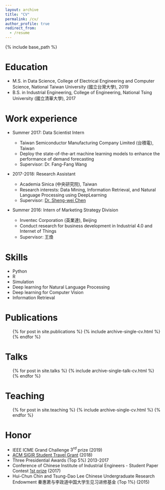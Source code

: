 ```yaml
---
layout: archive
title: "CV"
permalink: /cv/
author_profile: true
redirect_from:
  - /resume
---
```


{% include base_path %}

Education
======
* M.S. in Data Science, College of Electrical Engineering and Computer Science, National Taiwan University (國立台灣大學), 2019
* B.S. in Industrial Engineering, College of Engineering, National Tsing University (國立清華大學), 2017

Work experience
======
* Summer 2017: Data Scientist Intern
  * Taiwan Semiconductor Manufacturing Company Limited (台積電), Taiwan
  * Deploy the state-of-the-art machine learning models to enhance the performance of demand forecasting
  * Supervisor: Dr. Fang-Fang Wang

* 2017-2018: Research Assistant
  * Academia Sinica (中央研究院), Taiwan
  * Research interests: Data Mining, Information Retrieval, and Natural Language Processing using DeepLearning
  * Supervisor: [Dr. Sheng-wei Chen](https://www.iis.sinica.edu.tw/pages/swc/index_en.html)

* Summer 2016: Intern of Marketing Strategy Division
  * Inventec Corporation (英業達), Beijing
  * Conduct research for business development in Industrial 4.0 and Internet of Things
  * Supervisor: 王煥
  
Skills
======
* Python 
* R 
* Simulation
* Deep learning for Natural Language Processing
* Deep learning for Computer Vision
* Information Retrieval

Publications
======
  <ul>{% for post in site.publications %}
    {% include archive-single-cv.html %}
  {% endfor %}</ul>
  
Talks
======
  <ul>{% for post in site.talks %}
    {% include archive-single-talk-cv.html %}
  {% endfor %}</ul>
  
Teaching
======
  <ul>{% for post in site.teaching %}
    {% include archive-single-cv.html %}
  {% endfor %}</ul>
  
Honor
======
* IEEE ICME Grand Challenge $3^{rd}$ prize (2019)
* [ACM SIGIR Student Travel Grant](https://sigir.org/general-information/travel-grants/) (2018) 
* Three Presidential Awards (Top 5%) 2013-2017
* Conference of Chinese Institute of Industrial Engineers - Student Paper Contest [1st prize](http://www.ie.nthu.edu.tw/files/13-1267-120141-1.php?Lang=zh-tw) (2017)
* Hui-Chun Chin and Tsung-Dao Lee Chinese Undergraduate Research Endowment 秦惠莙与李政道中国大学生见习进修基金 (Top 1%) (2015)

